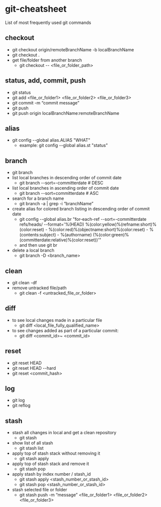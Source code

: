 # git-cheatsheet
List of most frequently used git commands

## checkout
* git checkout origin/remoteBranchName -b localBranchName
* git checkout .
* get file/folder from another branch
  - git checkout <branch> -- <file_or_folder_path>

## status, add, commit, push
* git status
* git add <file_or_folder1> <file_or_folder2> <file_or_folder3>
* git commit -m “commit message”
* git push
* git push origin localBranchName:remoteBranchName

## alias
* git config --global alias.ALIAS "WHAT"
  - example: git config --global alias.st "status"

## branch
* git branch
* list local branches in descending order of commit date
  - git branch --sort=-committerdate  # DESC
* list local branches in ascending order of commit date
  - git branch --sort=committerdate  # ASC
* search for a branch name
  - git branch -a | grep -i “branchName”
* create alias for colored branch listing in descending order of commit date
  - git config --global alias.br "for-each-ref --sort=-committerdate refs/heads/ --format='%(HEAD) %(color:yellow)%(refname:short)%(color:reset) - %(color:red)%(objectname:short)%(color:reset) - %(contents:subject) - %(authorname) (%(color:green)%(committerdate:relative)%(color:reset))'" 
  - and then use git br
* delete a local branch
  - git branch -D <branch_name>

## clean
* git clean -df
* remove untracked file/path
  - git clean -f <untracked_file_or_folder>

## diff
* to see local changes made in a particular file
  - git diff <local_file_fully_qualified_name>
* to see changes added as part of a particular commit:
  - git diff <commit_id>~ <commit_id>

## reset
* git reset HEAD
* git reset HEAD --hard
* git reset <commit_hash>

## log
* git log
* git reflog

## stash
* stash all changes in local and get a clean repository
  - git stash
* show list of all stash
  - git stash list
* apply top of stash stack without removing it
  - git stash apply 
* apply top of stash stack and remove it
  - git stash pop 
* apply stash by index number / stash_id
  - git stash apply <stash_number_or_stash_id>
  - git stash pop <stash_number_or_stash_id>
* stash selected file or folder
  - git stash push -m “message” <file_or_folder1> <file_or_folder2> <file_or_folder3>

